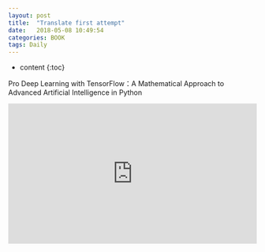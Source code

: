 ```yaml
---
layout: post
title:  "Translate first attempt"
date:   2018-05-08 10:49:54
categories: BOOK
tags: Daily
---
```


* content
{:toc}

Pro Deep Learning with TensorFlow：A Mathematical Approach to Advanced Artificial Intelligence in Python

<style type="text/css">
	.youtube_container {
	position: relative;
	width: 100%;
	height: 0;
	padding-bottom: 56.25%;
	}

	.doc {
	    position: absolute;
	    top: 0;
	    left: 0;
	    width: 100%;
	    height: 100%;
	}
</style>

<div class="youtube_container">
<iframe src="https://drive.google.com/file/d/1Z7E_-7Yq1Cp61VsnagN_qH8IHQbrtt_I/preview"
frameborder="0" allowfullscreen class="doc"></iframe>
</div>

